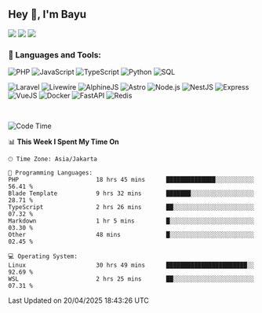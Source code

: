 ## Hey 👋, I'm Bayu 

<a href="mailto:bayurifkialgh@gmail.com" target="_blank"><img src="https://img.shields.io/badge/-Gmail-red?style=flat&logo=Gmail&logoColor=white"/></a>
<a href="https://t.me/bayurifkialgh" target="_blank"><img src="https://img.shields.io/badge/-Telegram-0077B5?style=flat&logo=Telegram&logoColor=white"/></a>
<a href="https://projects.co.id/public/browse_users/view/8d311e/bayurifkialgh" target="_blank"><img src="https://img.shields.io/badge/project.co.id-orange"/></a>


### 🔨 Languages and Tools:

![PHP](https://img.shields.io/badge/-PHP-000?&logo=PHP)
![JavaScript](https://img.shields.io/badge/-JavaScript-000?&logo=JavaScript)
![TypeScript](https://img.shields.io/badge/-TypeScript-000?&logo=TypeScript)
![Python](https://img.shields.io/badge/-Python-000?&logo=Python)
![SQL](https://img.shields.io/badge/-SQL-000?&logo=MySQL)

![Laravel](https://img.shields.io/badge/-Laravel-000?&logo=Laravel)
![Livewire](https://img.shields.io/badge/-Livewire-000?&logo=Livewire&logoColor=red)
![AlphineJS](https://img.shields.io/badge/-AlphineJS-000?&logo=alphine.js)
![Astro](https://img.shields.io/badge/-Astro-000?&logo=astro)
![Node.js](https://img.shields.io/badge/-Node.js-000?&logo=node.js)
![NestJS](https://img.shields.io/badge/-NestJS-000?&logo=nestjs&logoColor=red)
![Express](https://img.shields.io/badge/-Express.js-000?&logo=express.js)
![VueJS](https://img.shields.io/badge/-VueJS-000?&logo=vue.js)
![Docker](https://img.shields.io/badge/-Docker-000?&logo=Docker)
![FastAPI](https://img.shields.io/badge/-FastAPI-000?&logo=FastAPI)
![Redis](https://img.shields.io/badge/-Redis-000?&logo=Redis)

<br />

<!--START_SECTION:waka-->
![Code Time](http://img.shields.io/badge/Code%20Time-786%20hrs%203%20mins-blue)

📊 **This Week I Spent My Time On** 

```text
🕑︎ Time Zone: Asia/Jakarta

💬 Programming Languages: 
PHP                      18 hrs 45 mins      ██████████████░░░░░░░░░░░   56.41 % 
Blade Template           9 hrs 32 mins       ███████░░░░░░░░░░░░░░░░░░   28.71 % 
TypeScript               2 hrs 26 mins       ██░░░░░░░░░░░░░░░░░░░░░░░   07.32 % 
Markdown                 1 hr 5 mins         █░░░░░░░░░░░░░░░░░░░░░░░░   03.30 % 
Other                    48 mins             █░░░░░░░░░░░░░░░░░░░░░░░░   02.45 % 

💻 Operating System: 
Linux                    30 hrs 49 mins      ███████████████████████░░   92.69 % 
WSL                      2 hrs 25 mins       ██░░░░░░░░░░░░░░░░░░░░░░░   07.31 % 
```


 Last Updated on 20/04/2025 18:43:26 UTC
<!--END_SECTION:waka-->
